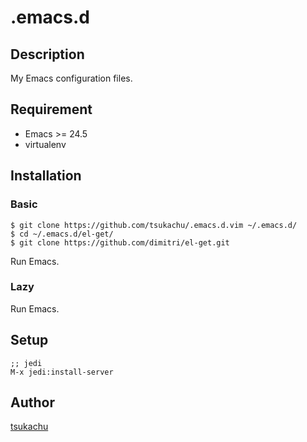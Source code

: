 # .emacs.d

## Description
My Emacs configuration files.

## Requirement
- Emacs >= 24.5
- virtualenv

## Installation
### Basic

    $ git clone https://github.com/tsukachu/.emacs.d.vim ~/.emacs.d/
    $ cd ~/.emacs.d/el-get/
    $ git clone https://github.com/dimitri/el-get.git

Run Emacs.

### Lazy
Run Emacs.

## Setup

    ;; jedi
    M-x jedi:install-server

## Author
[tsukachu](http://tsukachu.hatenablog.com/)